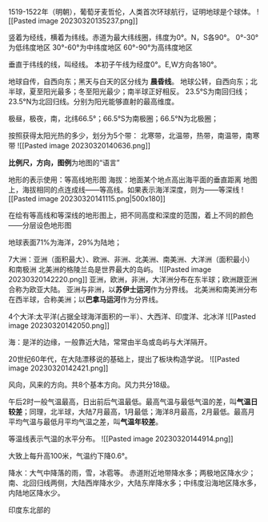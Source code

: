 1519-1522年（明朝），葡萄牙麦哲伦，人类首次环球航行，证明地球是个球体。
![[Pasted image 20230320135237.png]]

竖着为经线，横着为纬线。赤道为最大纬线圈，纬度为0°。N，S各90°。
0°-30°为低纬度地区
30°-60°为中纬度地区 
60°-90°为高纬度地区 

垂直于纬线的线，叫经线。 本初子午线为经度0°。E,W方向各180°。

地球自传，自西向东；黑天与白天的区分线为 **晨昏线**。
地球公转，自西向东；北半球，夏至阳光最多；冬至阳光最少；南半球正好相反。
23.5°S为南回归线；23.5°N为北回归线。分别为阳光能够直射的最高维度。

极昼，极夜，南，北纬66.5°；66.5°S为南极圈；66.5°N为北极圈；

按照获得太阳光热的多少，划分为5个带：
北寒带，北温带，热带，南温带，南寒带
![[Pasted image 20230320140636.png]]



**比例尺，方向，图例**为地图的“语言”


地形的表示使用：等高线地形图
海拔：地面某个地点高出海平面的垂直距离
地图上，海拔相同的点连成线——等高线。如果表示海洋深度，则为——等深线
![[Pasted image 20230320141115.png|500x180]]


在绘有等高线和等深线的地形图上，把不同高度和深度的范围，着上不同的颜色——分层设色地形图


地球表面71%为海洋，29%为陆地；

7大洲：亚洲（面积最大）、欧洲、非洲、北美洲、南美洲、大洋洲（面积最小）和南极洲
北美洲的格陵兰岛是世界最大的岛屿。
![[Pasted image 20230320142220.png]]
亚洲，欧洲，非洲，大洋洲分布在东半球；欧洲跟亚洲合称为欧亚大陆。
亚洲与非洲，以**苏伊士运河**作为分界线。
北美洲和南美洲分布在西半球，合称美洲；以**巴拿马运河**作为分界线。

4个大洋:太平洋(占据全球海洋面积的一半）、大西洋、印度洋、北冰洋
![[Pasted image 20230320142050.png]]


海：是洋的边缘，一般靠近大陆，常常由半岛或岛屿与大洋隔开。

20世纪60年代，在大陆漂移说的基础上，提出了板块构造学说。
![[Pasted image 20230320142421.png]]

风向，风来的方向。共8个基本方向。风力共分18级。

午后2时一般气温最高，日出前后气温最低。最高气温与最低气温的差，叫**气温日较差**；同理，北半球，大陆7月最高，1月最低；海洋8月最高，2月最低。最高月平均气温与最低月平均气温之差，叫**气温年较差**。

等温线表示气温的水平分布。
![[Pasted image 20230320144914.png]]






大致上每升高100米，气温约下降0.6°。

降水：大气中降落的雨，雪，冰雹等。
赤道附近地带降水多；两极地区降水少；南、北回归线两侧，大陆西岸降水少，大陆东岸降水多；中纬度沿海地区降水多，内陆地区降水少。

印度东北部的





































